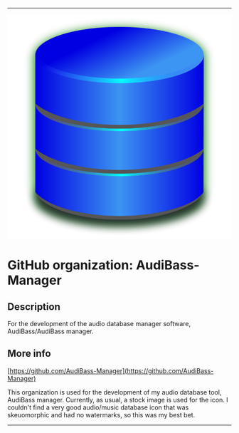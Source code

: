 
***

![AntiAd.png failed to load. The file may be missing or corrupt. Check the file path for errors first.](/AdditionalInfo/1/AudiBass-Manager/AudioDatabase1_800x800.png)

# GitHub organization: AudiBass-Manager

## Description

For the development of the audio database manager software, AudiBass/AudiBass manager.

## More info

[https://github.com/AudiBass-Manager](https://github.com/AudiBass-Manager)

This organization is used for the development of my audio database tool, AudiBass manager. Currently, as usual, a stock image is used for the icon. I couldn't find a very good audio/music database icon that was skeuomorphic and had no watermarks, so this was my best bet.

***
